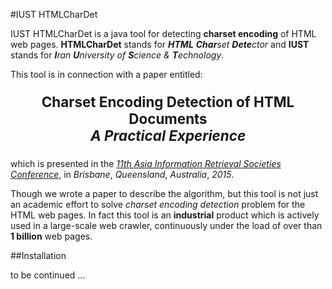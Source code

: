 #IUST HTMLCharDet

IUST HTMLCharDet is a java tool for detecting **charset encoding** of HTML web pages. **HTMLCharDet** stands for _**HTML** **Char**set **Dete**ctor_ and **IUST** stands for _**I**ran **U**niversity of **S**cience & **T**echnology_.

This tool is in connection with a paper entitled:  
<p align=center style="font-size:160%;">
 <b>Charset Encoding Detection of HTML Documents</b></br>
 <em><b>A Practical Experience</b></em></br>
</p>

which is presented in the *[11th Asia Information Retrieval Societies Conference][1]*, in *Brisbane*, *Queensland*, *Australia*, *2015*.

Though we wrote a paper to describe the algorithm, but this tool is not just an academic effort to solve *charset encoding detection* problem for the HTML web pages. In fact this tool is an **industrial** product which is actively used in a large-scale web crawler,  continuously under the load of over than **1 billion** web pages.

##Installation

to be continued ...

[1]: http://airs-conference.org/2015/program.html
